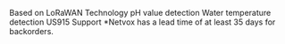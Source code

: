 Based on LoRaWAN Technology
pH value detection
Water temperature detection
US915 Support
*Netvox has a lead time of at least 35 days for backorders.
